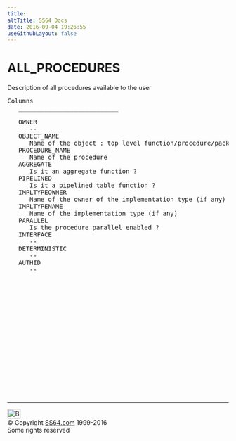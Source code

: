```yaml
---
title:
altTitle: SS64 Docs
date: 2016-09-04 19:26:55
useGithubLayout: false
---
```

<!-- #BeginLibraryItem "/Library/head_orad.lbi" --><!-- #EndLibraryItem --><h1>ALL_PROCEDURES </h1><p> Description of all procedures available to the user </p> 
 
<pre>Columns
   ___________________________
 
   OWNER
      --
   OBJECT_NAME
      Name of the object : top level function/procedure/package name
   PROCEDURE_NAME
      Name of the procedure
   AGGREGATE
      Is it an aggregate function ?
   PIPELINED
      Is it a pipelined table function ?
   IMPLTYPEOWNER
      Name of the owner of the implementation type (if any)
   IMPLTYPENAME
      Name of the implementation type (if any) 
   PARALLEL
      Is the procedure parallel enabled ?
   INTERFACE
      --
   DETERMINISTIC
      --
   AUTHID
      --

</pre><!-- #BeginLibraryItem "/Library/foot_orad.lbi" --><p>
<!-- oracle-footer -->
<ins class="adsbygoogle" style="display:inline-block;width:300px;height:250px" data-ad-client="ca-pub-6140977852749469" data-ad-slot="4275490898"></ins>
<script>
(adsbygoogle = window.adsbygoogle || []).push({});
</script></p>
<hr>
<div id="bl" class="footer"><a href="ALL_PROCEDURES.html#"><img src="../images/top.png" width="30" height="22" alt="Back to the Top"></a></div>
<div id="br" class="footer, tagline">© Copyright <a href="../index.html">SS64.com</a> 1999-2016<br>
Some rights reserved</div>
<!-- #EndLibraryItem -->

